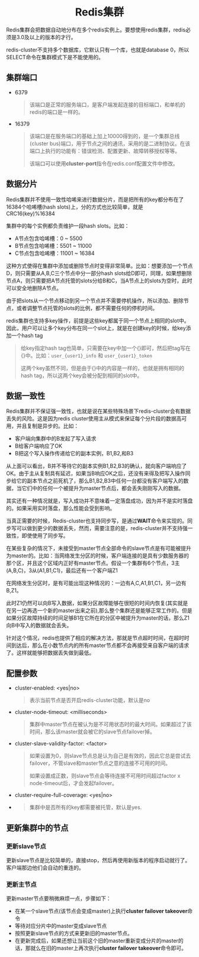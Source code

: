 # <center>Redis集群
Redis集群会把数据自动地分布在多个redis实例上。要想使用redis集群，redis必须是3.0及以上的版本的才行。

redis-cluster不支持多个数据库，它默认只有一个库，也就是database 0，所以SELECT命令在集群模式下是不能使用的。

## 集群端口
* 6379
  > 该端口是正常的服务端口，是客户端发起连接的目标端口，和单机的redis的端口是一样的。
* 16379
  > 该端口是在服务端口的基础上加上10000得到的，是一个集群总线(cluster bus)端口，用于节点之间的通讯，采用的是二进制协议。在该端口上执行的功能有：错误检测、配置更新、故障转移授权等等。
  >
  > 该端口可以使用**cluster-port**指令在redis.conf配置文件中修改。

## 数据分片
Redis集群并不使用一致性哈唏来进行数据分片，而是把所有的key都分布在了16384个哈唏槽(hash slots)上，分的方式也比较简单，就是 CRC16(key)%16384

集群中的每个实例都负责维护一段hash slots。比如：

* A节点包含哈唏槽：0 ~ 5500
* B节点包含哈唏槽：5501 ~ 11000
* C节点包含哈唏槽：11001 ~ 16384

这种方式使得在集群中添加或删除节点时变得非常简单。比如：想要添加一个节点D，则只需要从A,B,C三个节点中分一部分hash slots给D即可，同理，如果想删除节点A，则只需要把A节点托管的slots分给B和C，当A节点上的slots为空时，此时可以安全地删除A节点。

由于把slots从一个节点移动到另一个节点并不需要停机操作，所以添加、删除节点，或者调整节点托管的slots的比例，都不需要任何的停机时间。

redis集群也支持多key操作，前提是这些key都属于同一个节点上相同的slot中。因此，用户可以让多个key分布在同一个slot上，就是在创建key的时候，给key添加一个hash tag
> 给key指定hash tag也简单，只需要在key中加一个{}即可，然后把tag写在{}中。比如：`user_{user1}_info` 和 `user_{user1}_token`
>
> 这两个key虽然不同，但是由于{}中的内容是一样的，也就是拥有相同的hash tag，所以这两个key会被分配到相同的slot中。

## 数据一致性
Redis集群并不保证强一致性，也就是说在某些特殊场景下redis-cluster会有数据丢失的风险。这是因为redis cluster使用主从模式来保证每个分片段的数据高可用，并且复制是异步的。比如：

* 客户端向集群中的B发起了写入请求
* B给客户端响应了OK
* B把这个写入操作传递给它的副本实例，B1,B2,和B3

从上面可以看出，B并不等待它的副本实例B1,B2,B3的确认，就向客户端响应了OK。由于主从复制具有延迟，如果当B响应OK之后，还没有来得及把写入操作同步给它的副本节点之前死机了，那么B1,B2,B3中任何一台都没有客户端写入的数据，当它们中的任何一个被提升为master节点后，都会丢失刚刚写入的数据。

其实还有一种情况就是，写入成功并不意味着一定落盘成功，因为并不是实时落盘的。如果采用实时落盘，那么性能会受到影响。

当真正需要的时候，Redis-cluster也支持同步写，是通过**WAIT**命令来实现的。同步写可以做到更少的数据丢失，然而，需要注意的是，redis-cluster并不支持强一致性，即使使用了同步写。

在某些复杂的情况下，未接受到master节点全部命令的slave节点是有可能被提升为master的。比如：当网络发生分区的时候，客户端连接的是具有少数服务器的那个区，并且这个区域内正好有master节点。假设一个集群有6个节点，3主(A,B,C)，3从(A1,B1,C1)，最后还有一个客户端Z1

在网络发生分区时，是有可能出现这种情况的：一边有A,C,A1,B1,C1，另一边有B,Z1。

此时Z1仍然可以向B写入数据，如果分区故障能够在很短的时间内恢复(其实就是在另一边再选一个新的master出来之前),那么整个集群还是能够正常工作的。但是如果分区故障持续的时间足够B1在它所在的分区中被提升为master的话，那么Z1向B中写入的数据就会丢失。

针对这个情况，redis也提供了相应的解决方法，那就是节点超时时间，在超时时间到达后，那么在小数节点内的所有master节点都不会再接受来自客户端的请求了。这样就能够把数据丢失做到最低。

## 配置参数
* cluster-enabled: <yes|no\>
  > 表示当前节点是否开启redis-cluster功能，默认是no
* cluster-node-timeout: <milliseconds\>
  > 集群中master节点在被认为是不可用状态时的最大时间。如果超过了该时间，那么该master就会被它的slave节点failover掉。
* cluster-slave-validity-factor: <factor\>
  > 如果设置为0，则slave节点总是认为自己是有效的，因此它总是尝试去failover，不管slave和master节点之意的连接不可用的时间。
  >
  > 如果设置成正数，则slave节点会等待连接不可用时间超过factor x node-timeout后，才会发起failover。
* cluster-require-full-coverage: <yes|no\>
* > 集群中是否所有的key都需要被托管，默认是yes.

## 更新集群中的节点
### 更新slave节点
更新slave节点是比较简单的，直接stop，然后再使用新版本的程序启动就行了。客户端那边他们会自动的重连的。
### 更新主节点
更新master节点要稍微麻烦一点，步骤如下：

* 在某一个slave节点(该节点会变成master)上执行**cluster failover takeover**命令
* 等待对应分片中的master变成slave节点
* 按照更新slave节点的方式来更新旧的master节点。
* 在更新完成后，如果还想让当前这个旧的master重新变成分片的master的话，那就么在旧的master上再次执行**cluster failover takeover**命令即可。